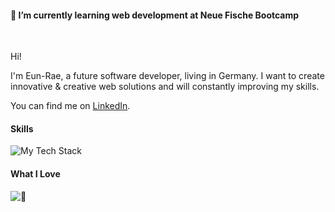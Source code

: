 #### 🌱 I’m currently learning web development at Neue Fische Bootcamp
<br>

Hi!

I'm Eun-Rae, a future software developer, living in Germany.
I want to create innovative & creative web solutions and will constantly improving my skills.

You can find me on [LinkedIn](https://www.linkedin.com/in/eun-rae-lee-schaffer-451392302/).

#### Skills

![My Tech Stack](https://github-readme-tech-stack.vercel.app/api/cards?lineCount=3&theme=github&bg=%23FFFFFF&badge=%23EAEFFC&border=%23D8DEE4&titleColor=%230969DA&line1=HTML%2CHTML%2C000000%3BCSS%2CCSS%2C000000%3BJava+Script%2CJava+Script%2C000000%3BReact%2CReact%2C000000%3B&line2=Next.js%2CNext.js%2C000000%3BNode.js%2CNode.js%2C000000%3BGit%2CGit%2C000000%3B&line3=Mongo+DB+%2CMongo+DB+%2C000000%3BPostgreSQL+%2CPostgreSQL+%2C000000%3B)
<br>

#### What I Love

![🩵](https://github-readme-tech-stack.vercel.app/api/cards?title=%F0%9F%A9%B5&lineCount=1&theme=github&bg=%23FFFFFF&badge=%23EAEFFC&border=%23D8DEE4&titleColor=%230969DA&line1=Coding%2CCoding%2C000000%3BPainting%2CPainting%2C000000%3BHiking%2CHiking%2C000000%3B)
